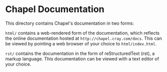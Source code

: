 Chapel Documentation
====================

This directory contains Chapel's documentation in two forms:

``html/`` contains a web-rendered form of the documentation, which reflects
the online documentation hosted at `http://chapel.cray.com/docs`. This can be
viewed by pointing a web browser of your choice to ``html/index.html``.

``rst/`` contains the documentation in the form of reStructuredText (rst), a
markup language. This documentation can be viewed with a text editor of your
choice.

